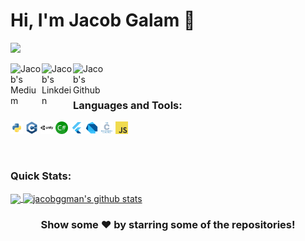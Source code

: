 # Hi, I'm Jacob Galam 👋

![](https://komarev.com/ghpvc/?username=jacobggman)



<!-- Here are some ideas to get you started:

- 🔭 I’m currently working on ...
- 🌱 I’m currently learning ...
- 👯 I’m looking to collaborate on ...
- 🤔 I’m looking for help with ...
- 💬 Ask me about ...
- 📫 How to reach me: ...
- 😄 Pronouns: ...
- ⚡ Fun fact: I love music that even made some (poorly) Psytrance tracks
 -->
 

<a href="https://jacobgalam.medium.com">
  <img align="left" alt="Jacob's Medium" width="50px" src="https://cdn.jsdelivr.net/npm/simple-icons@v3/icons/medium.svg" />
</a>
<a href="https://linkedin.com/in/jacob-galam-4416a31a9">
  <img align="left" alt="Jacob's Linkdein" width="50px" src="https://cdn.jsdelivr.net/npm/simple-icons@v3/icons/linkedin.svg" />
</a>
<a href="https://github.com/jacobggman">
  <img align="left" alt="Jacob's Github" width="50px" src="https://cdn.jsdelivr.net/npm/simple-icons@v3/icons/github.svg" />
</a>

<br/>
<br/>



### Languages and Tools:  
<code><img height="20" src="https://raw.githubusercontent.com/github/explore/80688e429a7d4ef2fca1e82350fe8e3517d3494d/topics/python/python.png"></code>
<code><img height="20" src="https://raw.githubusercontent.com/github/explore/80688e429a7d4ef2fca1e82350fe8e3517d3494d/topics/cpp/cpp.png"></code>
<code><img height="20" src="https://raw.githubusercontent.com/github/explore/80688e429a7d4ef2fca1e82350fe8e3517d3494d/topics/unity/unity.png"></code>
<code><img height="20" src="https://raw.githubusercontent.com/github/explore/80688e429a7d4ef2fca1e82350fe8e3517d3494d/topics/csharp/csharp.png"></code>
<code><img height="20" src="https://raw.githubusercontent.com/github/explore/80688e429a7d4ef2fca1e82350fe8e3517d3494d/topics/flutter/flutter.png"></code>
<code><img height="20" src="https://raw.githubusercontent.com/github/explore/80688e429a7d4ef2fca1e82350fe8e3517d3494d/topics/dart/dart.png"></code>
<code><img height="20" src="https://raw.githubusercontent.com/github/explore/80688e429a7d4ef2fca1e82350fe8e3517d3494d/topics/c/c.png"></code>
<code><img height="20" src="https://raw.githubusercontent.com/github/explore/80688e429a7d4ef2fca1e82350fe8e3517d3494d/topics/javascript/javascript.png"></code>
<!-- <code><img height="20" src="https://raw.githubusercontent.com/github/explore/80688e429a7d4ef2fca1e82350fe8e3517d3494d/topics/assembly/assembly.png"></code> -->

<br/>

### Quick Stats:

<a href="https://github.com/jacobggman">
  <img align="center" src="https://github-readme-stats.vercel.app/api/top-langs/?username=jacobggman&theme=dark&hide=TCL" />
</a>

<a href="https://github.com/jacobggman">
  <img align="center" src="https://github-readme-stats.vercel.app/api?username=jacobggman&show_icons=true&theme=tokyonight&count_private=true&line_height=33" alt="jacobggman's github stats"/>
</a>

<div align="center">

### Show some ❤️ by starring some of the repositories!

</div>
